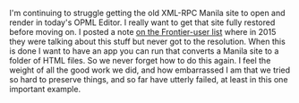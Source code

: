 I'm continuing to struggle getting the old XML-RPC Manila site to open and render in today's OPML Editor. I really want to get that site fully restored before moving on. I posted a note <a href="https://groups.google.com/forum/?utm_medium=email&utm_source=footer#!msg/frontier-user/m9wdhmLRii8/nwUU7JRCCwAJ">on the Frontier-user list</a> where in 2015 they were talking about this stuff but never got to the resolution. When this is done I want to have an app you can run that converts a Manila site to a folder of HTML files. So we never forget how to do this again. I feel the weight of all the good work we did, and how embarrassed I am that we tried so hard to preserve things, and so far have utterly failed, at least in this one important example. 
